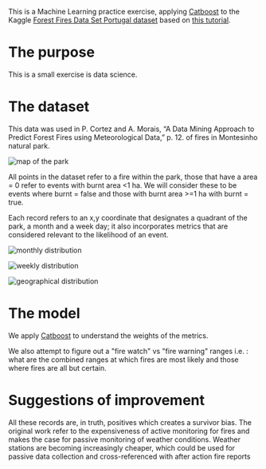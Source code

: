 This is a Machine Learning practice exercise, applying [Catboost](https://catboost.ai/) to the Kaggle [Forest Fires Data Set Portugal dataset](https://www.kaggle.com/datasets/ishandutta/forest-fires-data-set-portugal) based on [this tutorial](https://towardsdatascience.com/an-end-to-end-machine-learning-project-heart-failure-prediction-part-1-ccad0b3b468a).

# The purpose

This is a small exercise is data science.


# The dataset

This data was used in P. Cortez and A. Morais, “A Data Mining Approach to Predict Forest Fires using Meteorological Data,” p. 12. of fires in Montesinho natural park.

![map of the park](img/img.png)

All points in the dataset refer to a fire within the park, those that have a area = 0 refer to events with burnt area <1 ha. We will consider these to be events where burnt = false and those with burnt area >=1 ha with burnt = true.

Each record refers to an x,y coordinate that designates a quadrant of the park, a month and a week day; it also incorporates metrics that are considered relevant to the likelihood of an event.

![monthly distribution](img/img.png)

![weekly distribution](img/img.png)

![geographical distribution](img/img.png)


# The model

We apply [Catboost](https://catboost.ai/) to understand the weights of the metrics.

We also attempt to figure out a "fire watch" vs "fire warning" ranges i.e. : what are the combined ranges at which fires are most likely and those where fires are all but certain.


# Suggestions of improvement

All these records are, in truth, positives which creates a survivor bias.
The original work refer to the expensiveness of active monitoring for fires and makes the case for passive monitoring of weather conditions.
Weather stations are becoming increasingly cheaper, which could be used for passive data collection and cross-referenced with after action fire reports
